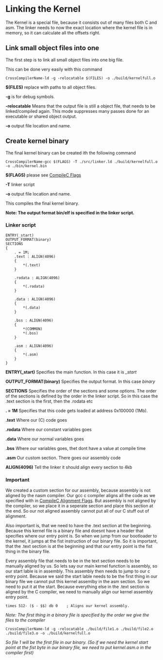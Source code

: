 # Linking the Kernel
The Kernel is a special file, because it consists out of many files both C and asm. The linker needs to now the exact location where the kernel file is in memory, so it can calculate all the offsets right.

## Link small object files into one
The first step is to link all small object files into one big file.

This can be done very easily with this command
```
CrossCompilerName-ld -g -relocatable $(FILES) -o ./build/kernelfull.o
```

**$(FILES)** replace with paths to all object files.

**-g** is for debug symbols.

**-relocatable** Means that the output file is still a object file, that needs to be linked/compiled again. This mode suppresses many passes done for an executable or shared object output.

**-o** output file location and name.

## Create kernel binary
The final kernel binary can be created ith the following command
```
CrossCompilerName-gcc $(FLAGS) -T ./src/linker.ld ./build/kernelfull.o -o ./bin/kernel.bin
```

**$(FLAGS)** please see [CompileC Flags](compileC.md#FLAGS)

**-T** linker script

**-o** output file location and name.

This compiles the final kernel binary.

**Note: The output format bin/elf is specified in the linker script.**

### Linker script

```
ENTRY(_start)
OUTPUT_FORMAT(binary)
SECTIONS
{
    . = 1M;
    .text : ALIGN(4096)
    {
        *(.text)
    }

    .rodata : ALIGN(4096)
    {
        *(.rodata)
    }

    .data : ALIGN(4096)
    {
        *(.data)
    }

    .bss : ALIGN(4096)
    {
        *(COMMON)
        *(.bss)
    }

    .asm : ALIGN(4096)
    {
        *(.asm)
    }
}
```

**ENTRY(_start)** Specifies the main function. In this case it is *_start*

**OUTPUT_FORMAT(binary)** Specifies the output format. In this case *binary*

**SECTIONS** Specifies the order of the sections and some options. The order of the sections is defined by the order in the linker script. So in this case the .text section is the first, then the .rodata etc

**. = 1M** Specifies that this code gets loaded at address 0x100000 (1Mb).

**.text** Where our (C) code goes 

**.rodata** Where our constant variables goes

**.data** Where our normal variables goes

**.bss** Where our variables goes, thet dont have a value at compile time

**.asm** Our custom section. There goes our assembly code

**ALIGN(4096)** Tell the linker it should align every section to 4kb

### Important 

We created a custom section for our assembly, because assembly is not aligned by the nasm compiler. Our gcc c compiler aligns all the code as we specified with in [CompileC Alignment Flags](compileC.md#Alignmentflags). But assembly is not aligned by the compiler, so we place it in a seperate section and place this section at the end. So our not aligned assembly cannot put all of our C stuff out of alignment.

Also important is, that we need to have the .text section at the beginning. Because this kernel file is a binary file and doesnt have a header that specifies where our entry point is. So when we jump from our bootloader to the kernel, it jumps at the fist instruction of our binary file. So it is important, that the .text section is at the beginning and that our entry point is the fist thing in the binary file.

Every assembly file that needs to be in the text section needs to be manually aligned by us. So lets say our main kernel function is assembly, so our start lable is in assembly. This assembly then needs to jump to our c entry point. 
Because we said the start lable needs to be the first thing in our binary file we cannot put this kernel assemlby in the asm section. So we need to put it at the start. Because everything else in the .text section is aligned by the C compiler, we need to manually align our kernel assembly entry point.
``` assembly
times 512- ($ - $$) db 0 	; Aligns our kernel assembly.
```


*Note: The first thing in a binary file is specified by the order we give the files to the compiler*
```
CrossCompilerName-ld -g -relocatable ./build/file1.o ./build/file2.o ./build/file3.o -o ./build/kernelfull.o
```
*So file 1 will be the first file in our binary. (So if we need the kernel start point at the fist byte in our binary file, we need to put kernel.asm.o in the compiler first)*